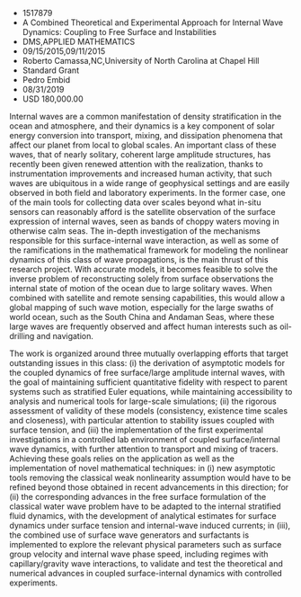 
* 1517879
* A Combined Theoretical and Experimental Approach for Internal Wave Dynamics: Coupling to Free Surface and Instabilities
* DMS,APPLIED MATHEMATICS
* 09/15/2015,09/11/2015
* Roberto Camassa,NC,University of North Carolina at Chapel Hill
* Standard Grant
* Pedro Embid
* 08/31/2019
* USD 180,000.00

Internal waves are a common manifestation of density stratification in the ocean
and atmosphere, and their dynamics is a key component of solar energy conversion
into transport, mixing, and dissipation phenomena that affect our planet from
local to global scales. An important class of these waves, that of nearly
solitary, coherent large amplitude structures, has recently been given renewed
attention with the realization, thanks to instrumentation improvements and
increased human activity, that such waves are ubiquitous in a wide range of
geophysical settings and are easily observed in both field and laboratory
experiments. In the former case, one of the main tools for collecting data over
scales beyond what in-situ sensors can reasonably afford is the satellite
observation of the surface expression of internal waves, seen as bands of choppy
waters moving in otherwise calm seas. The in-depth investigation of the
mechanisms responsible for this surface-internal wave interaction, as well as
some of the ramifications in the mathematical framework for modeling the
nonlinear dynamics of this class of wave propagations, is the main thrust of
this research project. With accurate models, it becomes feasible to solve the
inverse problem of reconstructing solely from surface observations the internal
state of motion of the ocean due to large solitary waves. When combined with
satellite and remote sensing capabilities, this would allow a global mapping of
such wave motion, especially for the large swaths of world ocean, such as the
South China and Andaman Seas, where these large waves are frequently observed
and affect human interests such as oil-drilling and navigation.

The work is organized around three mutually overlapping efforts that target
outstanding issues in this class: (i) the derivation of asymptotic models for
the coupled dynamics of free surface/large amplitude internal waves, with the
goal of maintaining sufficient quantitative fidelity with respect to parent
systems such as stratified Euler equations, while maintaining accessibility to
analysis and numerical tools for large-scale simulations; (ii) the rigorous
assessment of validity of these models (consistency, existence time scales and
closeness), with particular attention to stability issues coupled with surface
tension, and (iii) the implementation of the first experimental investigations
in a controlled lab environment of coupled surface/internal wave dynamics, with
further attention to transport and mixing of tracers. Achieving these goals
relies on the application as well as the implementation of novel mathematical
techniques: in (i) new asymptotic tools removing the classical weak nonlinearity
assumption would have to be refined beyond those obtained in recent advancements
in this direction; for (ii) the corresponding advances in the free surface
formulation of the classical water wave problem have to be adapted to the
internal stratified fluid dynamics, with the development of analytical estimates
for surface dynamics under surface tension and internal-wave induced currents;
in (iii), the combined use of surface wave generators and surfactants is
implemented to explore the relevant physical parameters such as surface group
velocity and internal wave phase speed, including regimes with capillary/gravity
wave interactions, to validate and test the theoretical and numerical advances
in coupled surface-internal dynamics with controlled experiments.
